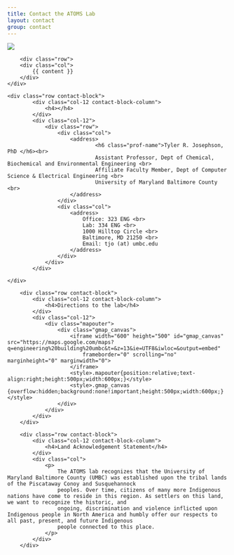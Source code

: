 ```yaml
---
title: Contact the ATOMS Lab
layout: contact
group: contact
---
```


<div class="container-fluid px-0 contact-page">
    <img class="img-fluid mx-auto d-block bg-image" src="/static/img/campus-eng-2.png" />
    
		<div class="row">
        <div class="col">
            {{ content }}
        </div>
    </div>

	<div class="row contact-block">
			<div class="col-12 contact-block-column">
				<h4></h4>
			</div>
			<div class="col-12">
				<div class="row">
					<div class="col">
						<address>
								<h6 class="prof-name">Tyler R. Josephson, PhD </h6><br>
								Assistant Professor, Dept of Chemical, Biochemical and Environmental Engineering <br>
								Affiliate Faculty Member, Dept of Computer Science & Electrical Engineering <br>
								University of Maryland Baltimore County <br>
						</address>
					</div>
					<div class="col">
						<address>
							Office: 323 ENG <br>
							Lab: 334 ENG <br>
							1000 Hilltop Circle <br>
							Baltimore, MD 21250 <br>
							Email: tjo (at) umbc.edu
						</address>
					</div>
				</div>
			</div>

    </div>

		<div class="row contact-block">
			<div class="col-12 contact-block-column">
				<h4>Directions to the lab</h4>
			</div>
			<div class="col-12">
				<div class="mapouter">
					<div class="gmap_canvas">
						<iframe width="600" height="500" id="gmap_canvas" src="https://maps.google.com/maps?q=engineering%20building%20umbc&t=&z=13&ie=UTF8&iwloc=&output=embed" 
							frameborder="0" scrolling="no" marginheight="0" marginwidth="0">
						</iframe>
						<style>.mapouter{position:relative;text-align:right;height:500px;width:600px;}</style>
						<style>.gmap_canvas {overflow:hidden;background:none!important;height:500px;width:600px;}</style>
					</div>
				</div>	
			</div>
		</div>

		<div class="row contact-block">
			<div class="col-12 contact-block-column">
				<h4>Land Acknowledgement Statement</h4>
			</div>
			<div class="col">
				<p>
					The ATOMS lab recognizes that the University of Maryland Baltimore County (UMBC) was established upon the tribal lands of the Piscataway Conoy and Susquehannock
					peoples. Over time, citizens of many more Indigenous nations have come to reside in this region. As settlers on this land, we want to recognize the historic, and
					ongoing, discrimination and violence inflicted upon Indigenous people in North America and humbly offer our respects to all past, present, and future Indigenous
					people connected to this place.
				</p>
			</div>
		</div>

</div>
</div>
